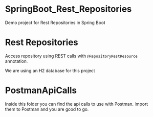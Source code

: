 # SpringBoot_Rest_Repositories
Demo project for Rest Repositories in Spring Boot

# Rest Repositories
Access repository using REST calls with ``@RepositoryRestResource`` annotation.

We are using an H2 database for this project

# PostmanApiCalls
Inside this folder you can find the api calls to use with Postman. Import them to Postman and you are good to go.
